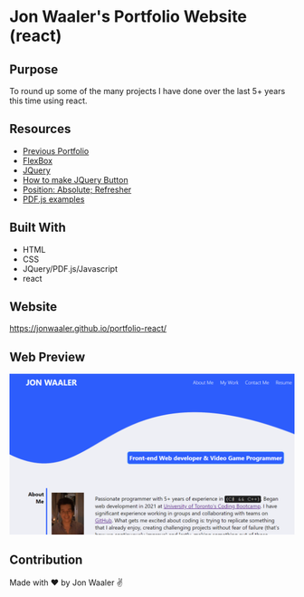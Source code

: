 # Jon Waaler's Portfolio Website (react)

## Purpose

To round up some of the many projects I have done over the last 5+ years this time using react.

## Resources

- [Previous Portfolio](https://github.com/JonWaaler/jonwaaler.github.io)
- [FlexBox](https://css-tricks.com/snippets/css/a-guide-to-flexbox/)
- [JQuery](https://api.jquery.com/toggleclass/)
- [How to make JQuery Button](https://jsfiddle.net/1fg4qkx5/2/)
- [Position: Absolute; Refresher](https://stackoverflow.com/questions/8708945/how-to-position-text-over-an-image-in-css)
- [PDF.js examples](https://mozilla.github.io/pdf.js/examples/)

## Built With

- HTML
- CSS
- JQuery/PDF.js/Javascript
- react

## Website

https://jonwaaler.github.io/portfolio-react/

## Web Preview

![alt text](https://raw.githubusercontent.com/JonWaaler/portfolio-react/main/src/assets/images/OpenGraph-Preview.png)

## Contribution

Made with ❤️ by Jon Waaler ✌

